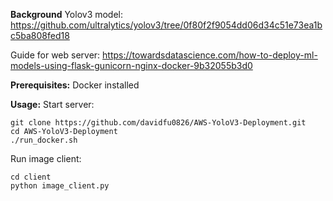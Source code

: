 **Background**
Yolov3 model:
https://github.com/ultralytics/yolov3/tree/0f80f2f9054dd06d34c51e73ea1bc5ba808fed18

Guide for web server: 
https://towardsdatascience.com/how-to-deploy-ml-models-using-flask-gunicorn-nginx-docker-9b32055b3d0


**Prerequisites:**
Docker installed

**Usage:**
Start server:
```
git clone https://github.com/davidfu0826/AWS-YoloV3-Deployment.git
cd AWS-YoloV3-Deployment
./run_docker.sh
```

Run image client:
```
cd client
python image_client.py
```
